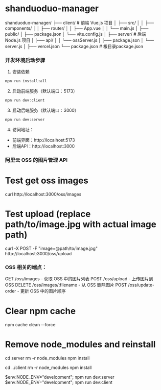 # shanduoduo-manager
shanduoduo-manager/
├── client/                 # 前端 Vue.js 项目
│   ├── src/
│   │   ├── components/
│   │   ├── router/
│   │   ├── App.vue
│   │   └── main.js
│   ├── public/
│   ├── package.json
│   └── vite.config.js
│
├── server/                 # 后端 Node.js 项目
│   ├── api/
│   │   └── ossServer.js
│   ├── package.json
│   └── server.js
│
├── vercel.json
└── package.json           # 根目录package.json

### 开发环境启动步骤

1. 安装依赖
```bash
npm run install:all
```

2. 启动前端服务（默认端口：5173）
```bash
npm run dev:client
```

3. 启动后端服务（默认端口：3000）
```bash
npm run dev:server
```

4. 访问地址：
- 前端界面：http://localhost:5173
- 后端API：http://localhost:3000

### 阿里云 OSS 的图片管理 API

# Test get oss images
curl http://localhost:3000/oss/images

# Test upload (replace path/to/image.jpg with actual image path)
curl -X POST -F "image=@path/to/image.jpg" http://localhost:3000/oss/upload


### OSS 相关的端点：
GET /oss/images - 获取 OSS 中的图片列表
POST /oss/upload - 上传图片到 OSS
DELETE /oss/images/:filename - 从 OSS 删除图片
POST /oss/update-order - 更新 OSS 中的图片顺序

# Clear npm cache
npm cache clean --force

# Remove node_modules and reinstall
cd server
rm -r node_modules
npm install

cd ../client
rm -r node_modules
npm install

$env:NODE_ENV="development"; npm run dev:server
$env:NODE_ENV="development"; npm run dev:client